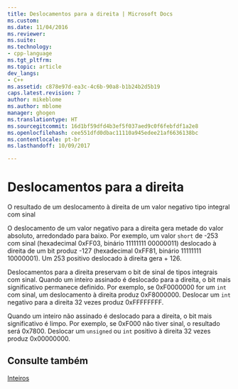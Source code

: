 ```yaml
---
title: Deslocamentos para a direita | Microsoft Docs
ms.custom: 
ms.date: 11/04/2016
ms.reviewer: 
ms.suite: 
ms.technology:
- cpp-language
ms.tgt_pltfrm: 
ms.topic: article
dev_langs:
- C++
ms.assetid: c878e97d-ea3c-4c6b-90a8-b1b24b2d5b19
caps.latest.revision: 7
author: mikeblome
ms.author: mblome
manager: ghogen
ms.translationtype: HT
ms.sourcegitcommit: 16d1bf59dfd4b3ef5f037aed9c0f6febfdf1a2e8
ms.openlocfilehash: cee551dfd0dbac11110a945edee21af6636138bc
ms.contentlocale: pt-br
ms.lasthandoff: 10/09/2017

---
```

# <a name="right-shifts"></a>Deslocamentos para a direita
O resultado de um deslocamento à direita de um valor negativo tipo integral com sinal  
  
 O deslocamento de um valor negativo para a direita gera metade do valor absoluto, arredondado para baixo. Por exemplo, um valor `short` de -253 com sinal (hexadecimal 0xFF03, binário 11111111 00000011) deslocado à direita de um bit produz -127 (hexadecimal 0xFF81, binário 11111111 10000001). Um 253 positivo deslocado à direita gera + 126.  
  
 Deslocamentos para a direita preservam o bit de sinal de tipos integrais com sinal. Quando um inteiro assinado é deslocado para a direita, o bit mais significativo permanece definido. Por exemplo, se 0xF0000000 for um `int` com sinal, um deslocamento à direita produz 0xF8000000. Deslocar um `int` negativo para a direita 32 vezes produz 0xFFFFFFFF.  
  
 Quando um inteiro não assinado é deslocado para a direita, o bit mais significativo é limpo. Por exemplo, se 0xF000 não tiver sinal, o resultado será 0x7800. Deslocar um `unsigned` ou `int` positivo à direita 32 vezes produz 0x00000000.  
  
## <a name="see-also"></a>Consulte também  
 [Inteiros](../c-language/integers.md)
